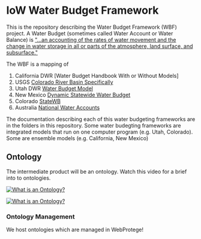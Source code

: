# IoW Water Budget Framework

This is the repository describing the Water Budget Framework (WBF) project. A Water Budget (sometimes called Water Account or Water Balance) is ["...an accounting of the rates of water movement and the change in water storage in all or parts of the atmosphere, land surface, and subsurface."](https://water.usgs.gov/watercensus/AdHocComm/Background/WaterBudgets-FoundationsforEffectiveWater-ResourcesandEnvironmentalManagement.pdf)

The WBF is a mapping of

1. California DWR [Water Budget Handbook With or Without Models]
2. USGS [Colorado River Basin Specifically](https://www.usgs.gov/mission-areas/water-resources/science/colorado-river-basin-focus-area-study?qt-science_center_objects=0#qt-science_center_objects)
3. Utah DWR [Water Budget Model](https://www.westernstateswater.org/utah-division-of-water-resources-water-budget-program-methods-description/)
4. New Mexico [Dynamic Statewide Water Budget](https://nmwrri.nmsu.edu/new-mexico-dynamic-statewide-water-budget/)
5. Colorado [StateWB](https://www.colorado.gov/pacific/cdss/statewb)
6. Australia [National Water Accounts](http://www.bom.gov.au/water/nwa/2018/)

The documentation describing each of this water budgeting frameworks are in the folders in this repository. Some water budegting frameworks are integrated models that run on one computer program (e.g. Utah, Colorado). Some are ensemble models (e.g. California, New Mexico)

## Ontology

The intermediate product will be an ontology. Watch this video for a brief into to ontologies.

[![What is an Ontology?](https://img.youtube.com/vi/StTqXEQ2l-Y/0.jpg)](https://www.youtube.com/watch?v=jfUPLuPLHo "Everything Is AWESOME")


[![What is an Ontology?](https://img.youtube.com/watch?v=jfUPLuPL3Ho-Y/0.jpg)](https://www.youtube.com/watch?v=jfUPLuPL3Ho-Y "What is an Ontology")

### Ontology Management
We host ontologies which are managed in WebProtege!


